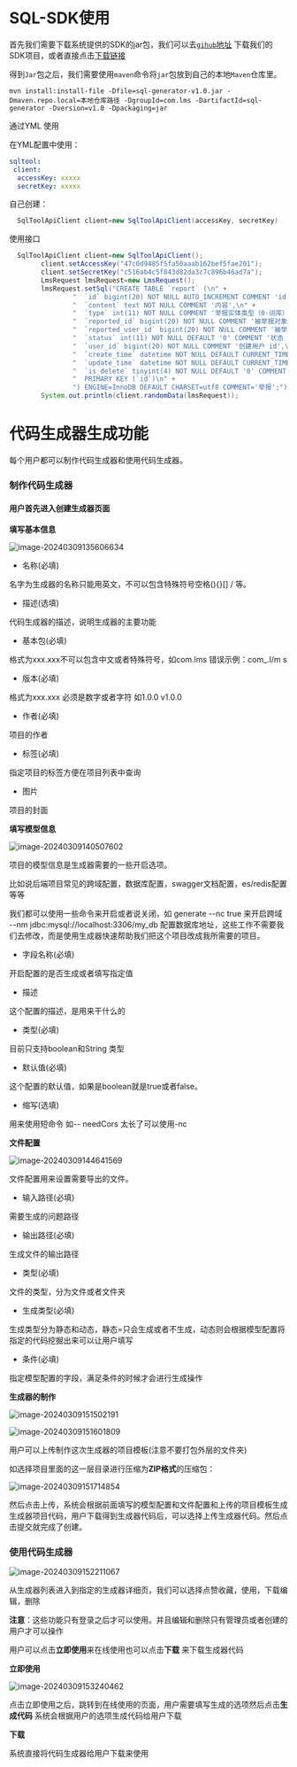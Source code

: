 # SQL-SDK使用 

首先我们需要下载系统提供的SDK的jar包，我们可以去[`gihub`地址](https://github.com/LMS2000/sql-generator) 下载我们的SDK项目，或者直接点击[下载链接](	https://service-edu-2000.oss-cn-hangzhou.aliyuncs.com/sql-generator/sql-generator-v1.0.jar)



得到`Jar`包之后，我们需要使用`maven`命令将`jar`包放到自己的本地`Maven`仓库里。

```shell
mvn install:install-file -Dfile=sql-generator-v1.0.jar -Dmaven.repo.local=本地仓库路径 -DgroupId=com.lms -DartifactId=sql-generator -Dversion=v1.0 -Dpackaging=jar
```



通过YML 使用

在YML配置中使用：

```yaml
sqltool:
 client: 
  accessKey: xxxxx
  secretKey: xxxxx
```



自己创建：

```java
  SqlToolApiClient client=new SqlToolApiClient(accessKey, secretKey)
```



使用接口

```java
  SqlToolApiClient client=new SqlToolApiClient();
        client.setAccessKey("47c0d9485f5fa50aaab162bef5fae201");
        client.setSecretKey("c516ab4c5f843d82da3c7c896b46ad7a");
        LmsRequest lmsRequest=new LmsRequest();
        lmsRequest.setSql("CREATE TABLE `report` (\n" +
                "  `id` bigint(20) NOT NULL AUTO_INCREMENT COMMENT 'id',\n" +
                "  `content` text NOT NULL COMMENT '内容',\n" +
                "  `type` int(11) NOT NULL COMMENT '举报实体类型（0-词库）',\n" +
                "  `reported_id` bigint(20) NOT NULL COMMENT '被举报对象 id',\n" +
                "  `reported_user_id` bigint(20) NOT NULL COMMENT '被举报用户 id',\n" +
                "  `status` int(11) NOT NULL DEFAULT '0' COMMENT '状态（0-未处理, 1-已处理）',\n" +
                "  `user_id` bigint(20) NOT NULL COMMENT '创建用户 id',\n" +
                "  `create_time` datetime NOT NULL DEFAULT CURRENT_TIMESTAMP COMMENT '创建时间',\n" +
                "  `update_time` datetime NOT NULL DEFAULT CURRENT_TIMESTAMP ON UPDATE CURRENT_TIMESTAMP COMMENT '更新时间',\n" +
                "  `is_delete` tinyint(4) NOT NULL DEFAULT '0' COMMENT '是否删除',\n" +
                "  PRIMARY KEY (`id`)\n" +
                ") ENGINE=InnoDB DEFAULT CHARSET=utf8 COMMENT='举报';");
        System.out.println(client.randomData(lmsRequest));
```





# 代码生成器生成功能

每个用户都可以制作代码生成器和使用代码生成器。



### 制作代码生成器



#### 用户首先进入创建生成器页面



**填写基本信息**

![image-20240309135606634](https://service-edu-2000.oss-cn-hangzhou.aliyuncs.com/pic_go_areaimage-20240309135606634.png)



- 名称(必填)

名字为生成器的名称只能用英文，不可以包含特殊符号空格(){}[] / 等。

- 描述(选填)

代码生成器的描述，说明生成器的主要功能

- 基本包(必填)

格式为xxx.xxx不可以包含中文或者特殊符号，如com.lms  错误示例：com_.l/m s

- 版本(必填)

格式为xxx.xxx  必须是数字或者字符  如1.0.0  v1.0.0 

- 作者(必填)

项目的作者

- 标签(必填)

指定项目的标签方便在项目列表中查询

- 图片

项目的封面

**填写模型信息**

![image-20240309140507602](https://service-edu-2000.oss-cn-hangzhou.aliyuncs.com/pic_go_areaimage-20240309140507602.png)

项目的模型信息是生成器需要的一些开启选项。

比如说后端项目常见的跨域配置，数据库配置，swagger文档配置，es/redis配置等等

我们都可以使用一些命令来开启或者说关闭，如 generate --nc true 来开启跨域 --nm jdbc:mysql://localhost:3306/my_db  配置数据库地址，这些工作不需要我们去修改，而是使用生成器快速帮助我们把这个项目改成我所需要的项目。



- 字段名称(必填)

开启配置的是否生成或者填写指定值

- 描述

这个配置的描述，是用来干什么的

- 类型(必填)

目前只支持boolean和String 类型

- 默认值(必填)

这个配置的默认值，如果是boolean就是true或者false。

- 缩写(选填)

用来使用短命令 如-- needCors 太长了可以使用-nc 

**文件配置**



![image-20240309144641569](https://service-edu-2000.oss-cn-hangzhou.aliyuncs.com/pic_go_areaimage-20240309144641569.png)

文件配置用来设置需要导出的文件。



- 输入路径(必填)

需要生成的问题路径

- 输出路径(必填)

生成文件的输出路径

- 类型(必填)

文件的类型，分为文件或者文件夹

- 生成类型(必填)

生成类型分为静态和动态，静态=只会生成或者不生成，动态则会根据模型配置将指定的代码挖掘出来可以让用户填写

- 条件(必填)

指定模型配置的字段，满足条件的时候才会进行生成操作



**生成器的制作**

![image-20240309151502191](https://service-edu-2000.oss-cn-hangzhou.aliyuncs.com/pic_go_areaimage-20240309151502191.png)



![image-20240309151601809](https://service-edu-2000.oss-cn-hangzhou.aliyuncs.com/pic_go_areaimage-20240309151601809.png)

用户可以上传制作这次生成器的项目模板(注意不要打包外层的文件夹)

如选择项目里面的这一层目录进行压缩为**ZIP格式**的压缩包：

![image-20240309151714854](https://service-edu-2000.oss-cn-hangzhou.aliyuncs.com/pic_go_areaimage-20240309151714854.png)

然后点击上传，系统会根据前面填写的模型配置和文件配置和上传的项目模板生成生成器项目代码，用户下载得到生成器代码后，可以选择上传生成器代码。然后点击提交就完成了创建。



### 使用代码生成器



![image-20240309152211067](https://service-edu-2000.oss-cn-hangzhou.aliyuncs.com/pic_go_areaimage-20240309152211067.png)



从生成器列表进入到指定的生成器详细页，我们可以选择点赞收藏，使用，下载编辑，删除

**注意**：这些功能只有登录之后才可以使用。并且编辑和删除只有管理员或者创建的用户才可以操作

用户可以点击**立即使用**来在线使用也可以点击**下载** 来下载生成器代码



**立即使用**



![image-20240309153240462](https://service-edu-2000.oss-cn-hangzhou.aliyuncs.com/pic_go_areaimage-20240309153240462.png)

点击立即使用之后，跳转到在线使用的页面，用户需要填写生成的选项然后点击**生成代码** 系统会根据用户的选项生成代码给用户下载

 

**下载**

系统直接将代码生成器给用户下载来使用